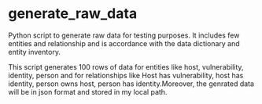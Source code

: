 # generate_raw_data
Python script to generate raw data for testing purposes. It includes few entities and relationship and is accordance with the data dictionary and entity inventory.

This script generates 100 rows of data for entities like host, vulnerability, identity, person and for relationships like Host has vulnerability, host has identity, person owns host, person has identity.Moreover, the genrated data will be in json format and stored in my local path.
